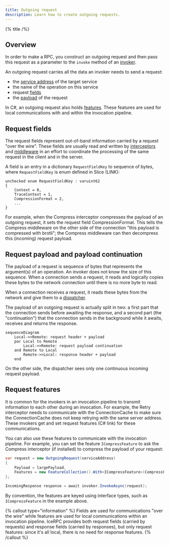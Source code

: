 ```yaml
---
title: Outgoing request
description: Learn how to create outgoing requests.
---
```


{% title /%}

## Overview

In order to make a RPC, you construct an outgoing request and then pass this request as a parameter to the `invoke`
method of an [invoker](invocation-pipeline#the-invoker-abstraction).

An outgoing request carries all the data an invoker needs to send a request:
 - the [service address](service-address) of the target service
 - the name of the operation on this service
 - request [fields](#request-fields)
 - the [payload](#payload-and-payload-continuation) of the request

In C#, an outgoing request also holds [features](#request-features). These features are used for local communications
with and within the invocation pipeline.

## Request fields

The request fields represent out-of-band information carried by a request "over the wire". These fields are usually read
and written by [interceptors](interceptor) and [middleware](../dispatch/middleware) in an effort to coordinate the
processing of the same request in the client and in the server.

A field is an entry in a dictionary `RequestFieldKey` to sequence of bytes, where `RequestFieldKey` is enum defined in
Slice (LINK):
```slice
unchecked enum RequestFieldKey : varuint62
{
    Context = 0,
    TraceContext = 1,
    CompressionFormat = 2,
    ...
}
```

For example, when the Compress interceptor compresses the payload of an outgoing request, it sets the request field
CompressionFormat. This tells the Compress middleware on the other side of the connection "this payload is compressed
with brotli"; the Compress middleware can then decompress this (incoming) request payload.

## Request payload and payload continuation

The payload of a request is sequence of bytes that represents the argument(s) of an operation. An invoker does not know
the size of this sequence. When a connection sends a request, it reads and logically copies these bytes to the network
connection until there is no more byte to read.

When a connection receives a request, it reads these bytes from the network and give them to a
[dispatcher](../dispatch/dispatch-pipeline#the-dispatcher-abstraction).

The payload of an outgoing request is actually split in two: a first part that the connection sends before awaiting the
response, and a second part (the "continuation") that the connection sends in the background while it awaits, receives
and returns the response.

```mermaid
sequenceDiagram
    Local->>Remote: request header + payload
    par Local to Remote
        Local->>Remote: request payload continuation
    and Remote to Local
        Remote->>Local: response header + payload
    end
```

On the other side, the dispatcher sees only one continuous incoming request payload.

## Request features

It is common for the invokers in an invocation pipeline to transmit information to each other during an invocation. For
example, the Retry interceptor needs to communicate with the ConnectionCache to make sure the ConnectionCache does not
keep retrying with the same server address. These invokers get and set request features (C# link) for these
communications.

You can also use these features to communicate with the invocation pipeline. For example, you can set the feature
`ICompressFeature` to ask the Compress interceptor (if installed) to compress the payload of your request:
```csharp
var request = new OutgoingRequest(serviceAddress)
{
    Payload = largePayload,
    Features = new FeatureCollection().With<ICompressFeature>(CompressFeature.Compress)
};

IncomingResponse response = await invoker.InvokeAsync(request);
```

By convention, the features are keyed using interface types, such as `ICompressFeature` in the example above.

{% callout type="information" %}
Fields are used for communications "over the wire" while features are used for local communications within an invocation
pipeline. IceRPC provides both request fields (carried by requests) and response fields (carried by responses), but
only request features: since it's all local, there is no need for response features.
{% /callout %}
